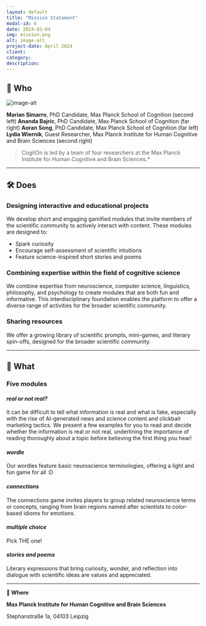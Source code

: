 ```yaml
---
layout: default
title: "Mission Statement"
modal-id: 6
date: 2024-03-04
img: mission.png
alt: image-alt
project-date: April 2024
client: 
category:
description: 
---
```


<div style="text-align: left">

## 🧠 Who 

![image-alt](team.jpg)

**Marian Simarro**, PhD Candidate, Max Planck School of Cognition (second left)
**Ananda Bajric**, PhD Candidate, Max Planck School of Cognition (far right)
**Aoran Song**, PhD Candidate, Max Planck School of Cognition (far left)
**Lydia Wiernik**, Guest Researcher, Max Planck Institute for Human Cognitive and Brain Sciences (second right)

> CogitOn is led by a team of four researchers at the Max Planck Institute for Human Cognitive and Brain Sciences.*

---

## 🛠️ Does

### **Designing interactive and educational projects**  

We develop short and engaging gamified modules that invite members of the scientific community to actively interact with content. These modules are designed to:
- Spark curiosity
- Encourage self-assessment of scientific intuitions
- Feature science-inspired short stories and poems

### **Combining expertise within the field of cognitive science**

We combine expertise from neuroscience, computer science, linguistics, philosophy, and psychology to create modules that are both fun and informative. This interdisciplinary foundation enables the platform to offer a diverse range of activities for the broader scientific community.

### **Sharing resources**

We offer a growing library of scientific prompts, mini-games, and literary spin-offs, designed for the broader scientific community.

---

## 🎯 What

### **Five modules**

#### *real or not real?*

It can be difficult to tell what information is real and what is fake, especially with the rise of AI-generated news and science content and clickbait marketing tactics. We present a few examples for you to read and decide whether the information is real or not real, underlining the importance of reading thoroughly about a topic before believing the first thing you hear!

#### *wordle*

Our wordles feature basic neuroscience terminologies, offering a light and fun game for all :D

#### *connections*

The connections game invites players to group related neuroscience terms or concepts, ranging from brain regions named after scientists to color-based idioms for emotions. 

#### *multiple choice*

Pick THE one!

#### *stories and poems*

Literary expressions that bring curiosity, wonder, and reflection into dialogue with scientific ideas are values and appreciated.

---

**📍 Where**

**Max Planck Institute for Human Cognitive and Brain Sciences**

Stephanstraße 1a, 04103 Leipzig

</div>

